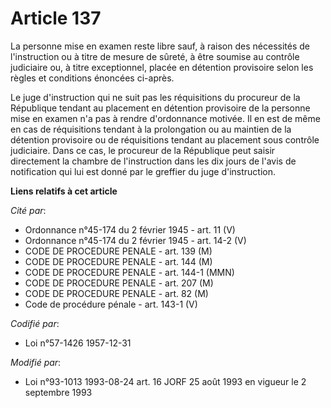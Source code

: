# Article 137

La personne mise en examen reste libre sauf, à raison des nécessités de l'instruction ou à titre de mesure de sûreté, à être
soumise au contrôle judiciaire ou, à titre exceptionnel, placée en détention provisoire selon les règles et conditions
énoncées ci-après.

Le juge d'instruction qui ne suit pas les réquisitions du procureur de la République tendant au placement en détention
provisoire de la personne mise en examen n'a pas à rendre d'ordonnance motivée. Il en est de même en cas de réquisitions
tendant à la prolongation ou au maintien de la détention provisoire ou de réquisitions tendant au placement sous contrôle
judiciaire. Dans ce cas, le procureur de la République peut saisir directement la chambre de l'instruction dans les dix jours
de l'avis de notification qui lui est donné par le greffier du juge d'instruction.

**Liens relatifs à cet article**

_Cité par_:

  - Ordonnance n°45-174 du 2 février 1945 - art. 11 (V)
  - Ordonnance n°45-174 du 2 février 1945 - art. 14-2 (V)
  - CODE DE PROCEDURE PENALE - art. 139 (M)
  - CODE DE PROCEDURE PENALE - art. 144 (M)
  - CODE DE PROCEDURE PENALE - art. 144-1 (MMN)
  - CODE DE PROCEDURE PENALE - art. 207 (M)
  - CODE DE PROCEDURE PENALE - art. 82 (M)
  - Code de procédure pénale - art. 143-1 (V)

_Codifié par_:

  - Loi n°57-1426 1957-12-31

_Modifié par_:

  - Loi n°93-1013 1993-08-24 art. 16 JORF 25 août 1993 en vigueur le 2 septembre 1993
